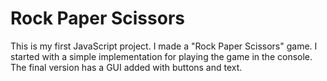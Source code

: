 # Rock Paper Scissors
This is my first JavaScript project. I made a "Rock Paper Scissors" game. I started with a simple implementation for playing the game in the console. The final version has a GUI added with buttons and text.
